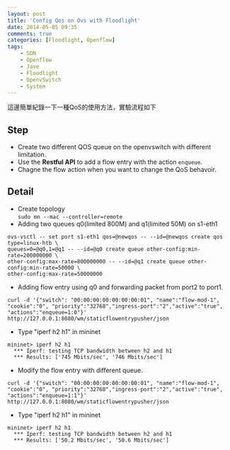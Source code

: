 ```yaml
---
layout: post
title: 'Config Qos on Ovs with Floodlight'
date: 2014-05-05 09:35
comments: true
categories: [Floodlight, Openflow]
tags:
	- SDN
	- Openflow
	- Jave
	- Floodlight
	- OpenvSwitch
	- System
---
```

這邊簡單紀錄一下一種QoS的使用方法，實驗流程如下


Step
----
- Create two different QOS queue on the openvswitch with different limitation.
- Use the **Restful API** to add a flow entry with the action `enqueue`.
- Chagne the flow action when you want to change the QoS behavoir.



Detail
------
- Create topology    
`sudo mn --mac --controller=remote`
- Adding two queues q0(limited 800M) and q1(limited 50M) on s1-eth1 
```
ovs-vsctl -- set port s1-eth1 qos=@newqos -- --id=@newqos create qos type=linux-htb \
queues=0=@q0,1=@q1 -- --id=@q0 create queue other-config:min-rate=200000000 \
other-config:max-rate=800000000 -- --id=@q1 create queue other-config:min-rate=50000 \
other-config:max-rate=50000000
```
- Adding flow entry using q0 and forwarding packet from port2 to port1.
```
curl -d '{"switch": "00:00:00:00:00:00:00:01", "name":"flow-mod-1", "cookie":"0", "priority":"32768","ingress-port":"2","active":"true", "actions":"enqueue=1:0"}' http://127.0.0.1:8080/wm/staticflowentrypusher/json
```
- Type "iperf h2 h1" in mininet   
```  
mininet> iperf h2 h1  
  *** Iperf: testing TCP bandwidth between h2 and h1  
  *** Results: ['745 Mbits/sec', '746 Mbits/sec']  
```

- Modify the flow entry with different queue.
```
curl -d '{"switch": "00:00:00:00:00:00:00:01", "name":"flow-mod-1", "cookie":"0", "priority":"32768","ingress-port":"2","active":"true", "actions":"enqueue=1:1"}' http://127.0.0.1:8080/wm/staticflowentrypusher/json
```
- Type "iperf h2 h1" in mininet   
```  
mininet> iperf h2 h1  
  *** Iperf: testing TCP bandwidth between h2 and h1  
  *** Results: ['50.2 Mbits/sec', '50.6 Mbits/sec']
```


